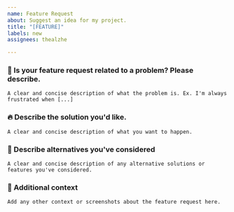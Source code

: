 ```yaml
---
name: Feature Request
about: Suggest an idea for my project.
title: "[FEATURE]"
labels: new
assignees: thealzhe

---
```


### 🔎 Is your feature request related to a problem? Please describe.
```
A clear and concise description of what the problem is. Ex. I'm always frustrated when [...]
```

### 🔥 Describe the solution you'd like.
```
A clear and concise description of what you want to happen.
```

### 📰 Describe alternatives you've considered
```
A clear and concise description of any alternative solutions or features you've considered.
```

### 👀 Additional context
```
Add any other context or screenshots about the feature request here.
```
